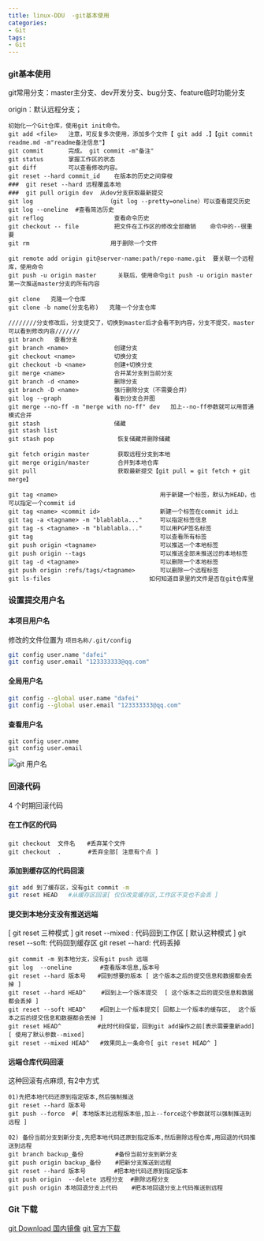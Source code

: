 ```yaml
---
title: linux-DDU  -git基本使用
categories: 
- Git
tags:
- Git
---
```

### git基本使用

git常用分支：master主分支、dev开发分支、bug分支、feature临时功能分支

origin：默认远程分支；

```
初始化一个Git仓库，使用git init命令。
git add <file>   注意，可反复多次使用，添加多个文件【 git add .】【git commit readme.md -m"readme备注信息"】
git commit       完成。 git commit -m"备注"
git status       掌握工作区的状态
git diff         可以查看修改内容。
git reset --hard commit_id    在版本的历史之间穿梭
###  git reset --hard 远程覆盖本地
###  git pull origin dev  从dev分支获取最新提交
git log                     （git log --pretty=oneline）可以查看提交历史
git log --oneline  #查看简洁历史
git reflog                    查看命令历史
git checkout -- file          把文件在工作区的修改全部撤销    命令中的--很重要
git rm                       用于删除一个文件

git remote add origin git@server-name:path/repo-name.git  要关联一个远程库，使用命令
git push -u origin master      关联后，使用命令git push -u origin master第一次推送master分支的所有内容

git clone   克隆一个仓库
git clone -b name(分支名称)   克隆一个分支仓库

////////分支修改后，分支提交了，切换到master后才会看不到内容，分支不提交，master可以看到修改内容///////
git branch   查看分支
git branch <name>             创建分支
git checkout <name>           切换分支
git checkout -b <name>        创建+切换分支
git merge <name>              合并某分支到当前分支   
git branch -d <name>          删除分支
git branch -D <name>          强行删除分支（不需要合并）
git log --graph               看到分支合并图
git merge --no-ff -m "merge with no-ff" dev   加上--no-ff参数就可以用普通模式合并
git stash                     储藏
git stash list                
git stash pop                  恢复储藏并删除储藏

git fetch origin master        获取远程分支到本地
git merge origin/master        合并到本地仓库
git pull                       获取最新提交【git pull = git fetch + git merge】

git tag <name>                             用于新建一个标签，默认为HEAD，也可以指定一个commit id
git tag <name> <commit id>                 新建一个标签在commit id上
git tag -a <tagname> -m "blablabla..."     可以指定标签信息
git tag -s <tagname> -m "blablabla..."     可以用PGP签名标签
git tag                                    可以查看所有标签
git push origin <tagname>                  可以推送一个本地标签
git push origin --tags                     可以推送全部未推送过的本地标签
git tag -d <tagname>                       可以删除一个本地标签
git push origin :refs/tags/<tagname>       可以删除一个远程标签
git ls-files                            如何知道目录里的文件是否在git仓库里
```

### 设置提交用户名

#### 本项目用户名

修改的文件位置为 `项目名称/.git/config`

```bash
git config user.name "dafei"
git config user.email "123333333@qq.com"
```

#### 全局用户名  

```bash
git config --global user.name "dafei"
git config --global user.email "123333333@qq.com"
```

#### 查看用户名

```ba
git config user.name
git config user.email
```

![git 用户名](/img/win/git/git_username.jpg "git 用户名")



###  回滚代码

4 个时期回滚代码

#### 在工作区的代码

```shell
git checkout  文件名　　#丢弃某个文件
git checkout  .　　　　 #丢弃全部[ 注意有个点 ]
```

#### 添加到缓存区的代码回滚

```bash
git add 到了缓存区，没有git commit -m
git reset HEAD   #从缓存区回滚[ 仅仅改变缓存区,工作区不变也不会丢 ]
```

#### 提交到本地分支没有推送远端

[ git reset 三种模式 ]
git reset --mixed : 代码回到工作区  [  默认这种模式 ]
git reset --soft: 代码回到缓存区
git reset --hard: 代码丢掉

```shell
git commit -m 到本地分支，没有git push 远端
git log  --oneline        #查看版本信息,版本号
git reset --hard 版本号　　#回到想要的版本 [ 这个版本之后的提交信息和数据都会丢掉 ]
git reset --hard HEAD^　　 #回到上一个版本提交  [ 这个版本之后的提交信息和数据都会丢掉 ]
git reset --soft HEAD^    #回到上一个版本提交[ 回都上一个版本的缓存区,  这个版本之后的提交信息和数据都会丢掉 ]
git reset HEAD^　　　　　  #此时代码保留，回到git add操作之前[表示需要重新add] [ 使用了默认参数--mixed]
git reset --mixed HEAD^   #效果同上一条命令[ git reset HEAD^ ]
```

#### 远端仓库代码回滚

这种回滚有点麻烦, 有2中方式

```shell
01)先把本地代码还原到指定版本,然后强制推送
git reset --hard 版本号　　
git push --force  #[ 本地版本比远程版本低,加上--force这个参数就可以强制推送到远程 ]

02) 备份当前分支到新分支,先把本地代码还原到指定版本,然后删除远程仓库,用回退的代码推送到远程
git branch backup_备份         #备份当前分支到新分支
git push origin backup_备份    #把新分支推送到远程
git reset --hard 版本号        #把本地代码还原到指定版本
git push origin  --delete 远程分支  #删除远程分支
git push origin 本地回退分支上代码    #把本地回退分支上代码推送到远程
```

### Git 下载
[git Download 国内镜像](http://npm.taobao.org/mirrors/git-for-windows/)
[git 官方下载](https://github.com/git-for-windows/git/releases)

































